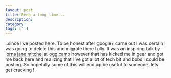 ```yaml
---
layout: post
title: Been a long time...
description: 
category:
tags: ['']
---
```


..since I've posted here. To be honest after google+ came out I was certain I was going to delete this and migrate there fully. It was an inspiring talk by <a href="http://www.lornajane.net/">lorna jane mitchel</a> at <a href="http://oggcamp.org/">ogg camp</a> however that has kicked me in gear and got me back here and realizing that I've got a lot of tech bit and bobs I could be posting. So hopefully some of this will end up be useful to someone, lets get cracking !